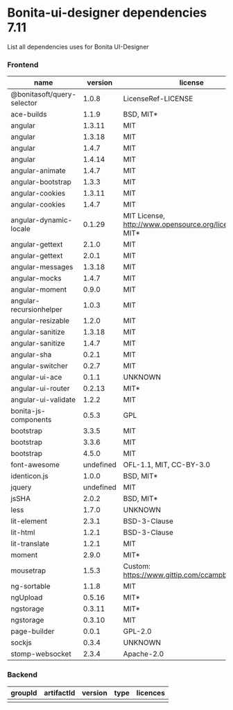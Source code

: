 # Bonita-ui-designer dependencies 7.11


List all dependencies uses for Bonita UI-Designer

### Frontend

 | name | version | license | 
 | --- | --- | --- | 
 | @bonitasoft/query-selector | 1.0.8 | LicenseRef-LICENSE
ace-builds | 1.1.9 | BSD, MIT*
angular | 1.3.11 | MIT
angular | 1.3.18 | MIT
angular | 1.4.7 | MIT
angular | 1.4.14 | MIT
angular-animate | 1.4.7 | MIT
angular-bootstrap | 1.3.3 | MIT
angular-cookies | 1.3.11 | MIT
angular-cookies | 1.4.7 | MIT
angular-dynamic-locale | 0.1.29 | MIT License, http://www.opensource.org/licenses/MIT, MIT*
angular-gettext | 2.1.0 | MIT
angular-gettext | 2.0.1 | MIT
angular-messages | 1.3.18 | MIT
angular-mocks | 1.4.7 | MIT
angular-moment | 0.9.0 | MIT
angular-recursionhelper | 1.0.3 | MIT
angular-resizable | 1.2.0 | MIT
angular-sanitize | 1.3.18 | MIT
angular-sanitize | 1.4.7 | MIT
angular-sha | 0.2.1 | MIT
angular-switcher | 0.2.7 | MIT
angular-ui-ace | 0.1.1 | UNKNOWN
angular-ui-router | 0.2.13 | MIT*
angular-ui-validate | 1.2.2 | MIT
bonita-js-components | 0.5.3 | GPL
bootstrap | 3.3.5 | MIT
bootstrap | 3.3.6 | MIT
bootstrap | 4.5.0 | MIT
font-awesome | undefined | OFL-1.1, MIT, CC-BY-3.0
identicon.js | 1.0.0 | BSD, MIT*
jquery | undefined | MIT
jsSHA | 2.0.2 | BSD, MIT*
less | 1.7.0 | UNKNOWN
lit-element | 2.3.1 | BSD-3-Clause
lit-html | 1.2.1 | BSD-3-Clause
lit-translate | 1.2.1 | MIT
moment | 2.9.0 | MIT*
mousetrap | 1.5.3 | Custom: https://www.gittip.com/ccampbell
ng-sortable | 1.1.8 | MIT
ngUpload | 0.5.16 | MIT*
ngstorage | 0.3.11 | MIT*
ngstorage | 0.3.10 | MIT
page-builder | 0.0.1 | GPL-2.0
sockjs | 0.3.4 | UNKNOWN
stomp-websocket | 2.3.4 | Apache-2.0 | 

### Backend

 | groupId | artifactId | version | type | licences | 
 | --- | --- | --- | --- | --- | 
 |  | 

